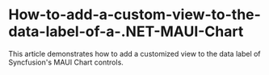 # How-to-add-a-custom-view-to-the-data-label-of-a-.NET-MAUI-Chart
This article demonstrates how to add a customized view to the data label of Syncfusion's MAUI Chart controls.
